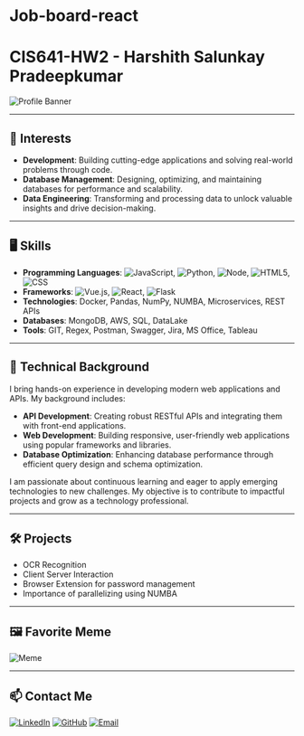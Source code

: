 # Job-board-react

# CIS641-HW2 - Harshith Salunkay Pradeepkumar

![Profile Banner](https://imagizer.imageshack.com/img923/9074/yJxZt8.png)

---

## 🚀 Interests

- **Development**: Building cutting-edge applications and solving real-world problems through code.
- **Database Management**: Designing, optimizing, and maintaining databases for performance and scalability.
- **Data Engineering**: Transforming and processing data to unlock valuable insights and drive decision-making.

---

## 🖥️ Skills

- **Programming Languages**: ![JavaScript](https://img.shields.io/badge/-JavaScript-F7DF1E?style=flat-square&logo=javascript&logoColor=black), ![Python](https://img.shields.io/badge/-Python-3776AB?style=flat-square&logo=python&logoColor=white), ![Node](https://img.shields.io/badge/-Node.js-339933?style=flat-square&logo=nodedotjs&logoColor=white), ![HTML5](https://img.shields.io/badge/-HTML5-E34F26?style=flat-square&logo=html5&logoColor=white), ![CSS](https://img.shields.io/badge/-CSS3-1572B6?style=flat-square&logo=css3&logoColor=white)
- **Frameworks**: ![Vue.js](https://img.shields.io/badge/-Vue.js-4FC08D?style=flat-square&logo=vuedotjs&logoColor=white), ![React](https://img.shields.io/badge/-React-61DAFB?style=flat-square&logo=react&logoColor=black), ![Flask](https://img.shields.io/badge/-Flask-000000?style=flat-square&logo=flask&logoColor=white)
- **Technologies**: Docker, Pandas, NumPy, NUMBA, Microservices, REST APIs
- **Databases**: MongoDB, AWS, SQL, DataLake
- **Tools**: GIT, Regex, Postman, Swagger, Jira, MS Office, Tableau

---

## 💼 Technical Background

I bring hands-on experience in developing modern web applications and APIs. My background includes:

- **API Development**: Creating robust RESTful APIs and integrating them with front-end applications.
- **Web Development**: Building responsive, user-friendly web applications using popular frameworks and libraries.
- **Database Optimization**: Enhancing database performance through efficient query design and schema optimization.

I am passionate about continuous learning and eager to apply emerging technologies to new challenges. My objective is to contribute to impactful projects and grow as a technology professional.

---

## 🛠️ Projects

- OCR Recognition
- Client Server Interaction
- Browser Extension for password management
- Importance of parallelizing using NUMBA

---

## 🖼️ Favorite Meme

![Meme](https://fiverr-res.cloudinary.com/images/q_auto,f_auto/gigs/137832563/original/076bb0e0a1e4735f37829d90a0113bc61dccdb7e/do-some-dank-memes-and-i-can-edit-some-funny-videos.png)

---

## 📫 Contact Me
[![LinkedIn](https://img.shields.io/badge/-LinkedIn-0077B5?style=flat-square&logo=linkedin&logoColor=white)](https://www.linkedin.com/in/harshithsp)
[![GitHub](https://img.shields.io/badge/-GitHub-181717?style=flat-square&logo=github&logoColor=white)](https://github.com/harshithchintu)
[![Email](https://img.shields.io/badge/-Email-D14836?style=flat-square&logo=gmail&logoColor=white)](mailto:hspharshith@gmail.com)
